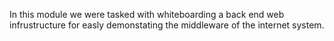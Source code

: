 In this module we were tasked with whiteboarding a back end
web infrustructure for easly demonstating the middleware of
the internet system.
